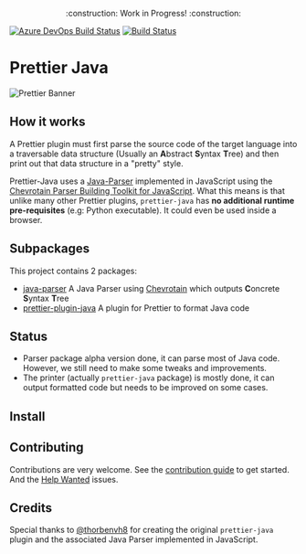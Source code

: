 <p align="center">
    :construction: Work in Progress! :construction:
</p>

[![Azure DevOps Build Status][azure-devops-image]][azure-devops-url-main] [![Build Status][travis-image]][travis-url]

[azure-devops-image]: https://dev.azure.com/jhipster/prettier-java/_apis/build/status/jhipster.prettier-java?branchName=master
[azure-devops-url-main]: https://dev.azure.com/jhipster/prettier-java/_build
[travis-image]: https://travis-ci.org/jhipster/prettier-java.svg?branch=master
[travis-url]: https://travis-ci.org/jhipster/prettier-java

# Prettier Java

![Prettier Banner](https://raw.githubusercontent.com/prettier/prettier-logo/master/images/prettier-banner-light.png)

## How it works

A Prettier plugin must first parse the source code of the target language
into a traversable data structure (Usually an **A**bstract **S**yntax **T**ree)
and then print out that data structure in a "pretty" style.

Prettier-Java uses a [Java-Parser](./packages/java-parser) implemented in JavaScript using the
[Chevrotain Parser Building Toolkit for JavaScript](https://github.com/SAP/chevrotain).
What this means is that unlike many other Prettier plugins,
`prettier-java` has **no additional runtime pre-requisites** (e.g: Python executable).
It could even be used inside a browser.

## Subpackages

This project contains 2 packages:

- [java-parser](./packages/java-parser) A Java Parser using [Chevrotain](https://github.com/SAP/chevrotain) which outputs **C**oncrete **S**yntax **T**ree
- [prettier-plugin-java](./packages/prettier-plugin-java) A plugin for Prettier to format Java code

## Status

- Parser package alpha version done, it can parse most of Java code. However, we still need to make some tweaks and improvements.
- The printer (actually `prettier-java` package) is mostly done, it can output formatted code but needs to be improved on some cases.

## Install

## Contributing

Contributions are very welcome.
See the [contribution guide](./CONTRIBUTING.md) to get started.
And the [Help Wanted](https://github.com/jhipster/prettier-java/labels/help%20wanted) issues.

## Credits

Special thanks to [@thorbenvh8](https://github.com/thorbenvh8) for creating the original `prettier-java`
plugin and the associated Java Parser implemented in JavaScript.
